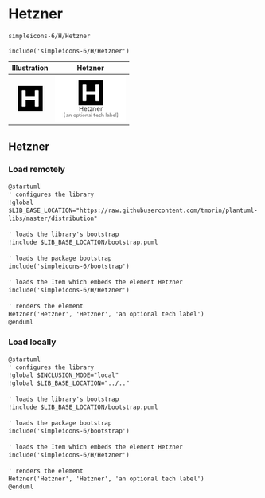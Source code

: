 # Hetzner


```text
simpleicons-6/H/Hetzner
```

```text
include('simpleicons-6/H/Hetzner')
```



| Illustration | Hetzner |
| :---: | :---: |
| ![illustration for Illustration](../../simpleicons-6/H/Hetzner.png) | ![illustration for Hetzner](../../simpleicons-6/H/Hetzner.Local.png) |




## Hetzner

### Load remotely
```plantuml
@startuml
' configures the library
!global $LIB_BASE_LOCATION="https://raw.githubusercontent.com/tmorin/plantuml-libs/master/distribution"

' loads the library's bootstrap
!include $LIB_BASE_LOCATION/bootstrap.puml

' loads the package bootstrap
include('simpleicons-6/bootstrap')

' loads the Item which embeds the element Hetzner
include('simpleicons-6/H/Hetzner')

' renders the element
Hetzner('Hetzner', 'Hetzner', 'an optional tech label')
@enduml
```

### Load locally
```plantuml
@startuml
' configures the library
!global $INCLUSION_MODE="local"
!global $LIB_BASE_LOCATION="../.."

' loads the library's bootstrap
!include $LIB_BASE_LOCATION/bootstrap.puml

' loads the package bootstrap
include('simpleicons-6/bootstrap')

' loads the Item which embeds the element Hetzner
include('simpleicons-6/H/Hetzner')

' renders the element
Hetzner('Hetzner', 'Hetzner', 'an optional tech label')
@enduml
```

